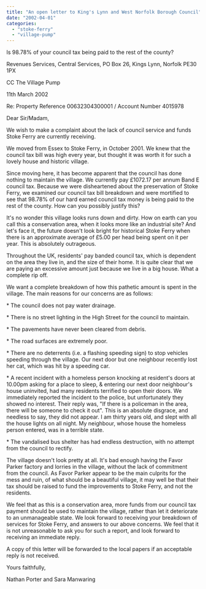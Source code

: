 ```yaml
---
title: "An open letter to King's Lynn and West Norfolk Borough Council"
date: "2002-04-01"
categories: 
  - "stoke-ferry"
  - "village-pump"
---
```


Is 98.78% of your council tax being paid to the rest of the county?

Revenues Services, Central Services, PO Box 26, Kings Lynn, Norfolk PE30 1PX

CC The Village Pump

11th March 2002

Re: Property Reference 00632304300001 / Account Number 4015978

Dear Sir/Madam,

We wish to make a complaint about the lack of council service and funds Stoke Ferry are currently receiving.

We moved from Essex to Stoke Ferry, in October 2001. We knew that the council tax bill was high every year, but thought it was worth it for such a lovely house and historic village.

Since moving here, it has become apparent that the council has done nothing to maintain the village. We currently pay £1072.17 per annum Band E council tax. Because we were disheartened about the preservation of Stoke Ferry, we examined our council tax bill breakdown and were mortified to see that 98.78% of our hard earned council tax money is being paid to the rest of the county. How can you possibly justify this?

It's no wonder this village looks runs down and dirty. How on earth can you call this a conservation area, when it looks more like an industrial site? And let's face it, the future doesn't look bright for historical Stoke Ferry when there is an approximate average of £5.00 per head being spent on it per year. This is absolutely outrageous.

Throughout the UK, residents' pay banded council tax, which is dependent on the area they live in, and the size of their home. It is quite clear that we are paying an excessive amount just because we live in a big house. What a complete rip off.

We want a complete breakdown of how this pathetic amount is spent in the village. The main reasons for our concerns are as follows:

\* The council does not pay water drainage.

\* There is no street lighting in the High Street for the council to maintain.

\* The pavements have never been cleared from debris.

\* The road surfaces are extremely poor.

\* There are no deterrents (i.e. a flashing speeding sign) to stop vehicles speeding through the village. Our next door but one neighbour recently lost her cat, which was hit by a speeding car.

\* A recent incident with a homeless person knocking at resident's doors at 10.00pm asking for a place to sleep, & entering our next door neighbour's house uninvited, had many residents terrified to open their doors. We immediately reported the incident to the police, but unfortunately they showed no interest. Their reply was, "If there is a policeman in the area, there will be someone to check it out". This is an absolute disgrace, and needless to say, they did not appear. I am thirty years old, and slept with all the house lights on all night. My neighbour, whose house the homeless person entered, was in a terrible state.

\* The vandalised bus shelter has had endless destruction, with no attempt from the council to rectify.

The village doesn't look pretty at all. It's bad enough having the Favor Parker factory and lorries in the village, without the lack of commitment from the council. As Favor Parker appear to be the main culprits for the mess and ruin, of what should be a beautiful village, it may well be that their tax should be raised to fund the improvements to Stoke Ferry, and not the residents.

We feel that as this is a conservation area, more funds from our council tax payment should be used to maintain the village, rather than let it deteriorate to an unmanageable state. We look forward to receiving your breakdown of services for Stoke Ferry, and answers to our above concerns. We feel that it is not unreasonable to ask you for such a report, and look forward to receiving an immediate reply.

A copy of this letter will be forwarded to the local papers if an acceptable reply is not received.

Yours faithfully,

Nathan Porter and Sara Manwaring
